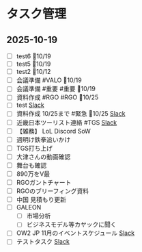 # タスク管理

## 2025-10-19

- [ ] test6 📅10/19
- [ ] test5 📅10/19
- [ ] test2 📅10/12
- [ ] 会議準備 #VALO 📅10/19
- [ ] 会議準備 #重要 #重要 📅10/19
- [ ] 資料作成 #RGO #RGO 📅10/25
- [ ] test [Slack](https://gloe-workspace.slack.com/archives/C09M891TXAR/p1760874345168109)
- [ ] 資料作成 10/25まで #緊急 📅10/25 [Slack](https://gloe-workspace.slack.com/archives/C09M891TXAR/p1760874319074899)
- [ ] 近畿日本ツーリスト連絡 #TGS [Slack](https://gloe-workspace.slack.com/archives/C09M891TXAR/p1760872905071479)
- [ ] 【雑務】 LoL Discord SoW
- [ ] 週明け鉄拳追いかけ
- [ ] TGS打ち上げ
- [ ] 大津さんの動画確認
- [ ] 舞台も確認
- [ ] 890万をV最
- [ ] RGOガントチャート
- [ ] RGOのブリーフィング資料
- [ ] 中国 見積もり更新
- [ ] GALEON 
	- [ ] 市場分析
	- [ ] ビジネスモデル等カヤックに聞く 
- [ ] OW2 JP 11月のイベントスケジュール [Slack](https://gloe-workspace.slack.com/archives/C09M891TXAR/p1760872558905399)
- [ ] テストタスク [Slack](https://gloe-workspace.slack.com/archives/C09M891TXAR/p1760872481198659)

